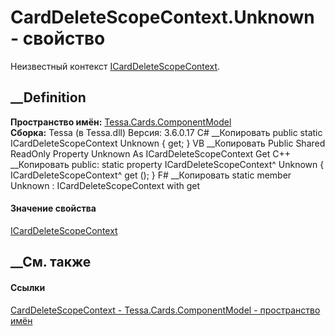 # CardDeleteScopeContext.Unknown - свойство
Неизвестный контекст
[ICardDeleteScopeContext](T_Tessa_Cards_ComponentModel_ICardDeleteScopeContext.htm).
## __Definition
 **Пространство имён:**
[Tessa.Cards.ComponentModel](N_Tessa_Cards_ComponentModel.htm)  
 **Сборка:** Tessa (в Tessa.dll) Версия: 3.6.0.17
C# __Копировать
     public static ICardDeleteScopeContext Unknown { get; }
VB __Копировать
     Public Shared ReadOnly Property Unknown As ICardDeleteScopeContext
    	Get
C++ __Копировать
     public:
    static property ICardDeleteScopeContext^ Unknown {
    	ICardDeleteScopeContext^ get ();
    }
F# __Копировать
     static member Unknown : ICardDeleteScopeContext with get
#### Значение свойства
[ICardDeleteScopeContext](T_Tessa_Cards_ComponentModel_ICardDeleteScopeContext.htm)
##  __См. также
#### Ссылки
[CardDeleteScopeContext -
](T_Tessa_Cards_ComponentModel_CardDeleteScopeContext.htm)
[Tessa.Cards.ComponentModel - пространство
имён](N_Tessa_Cards_ComponentModel.htm)

